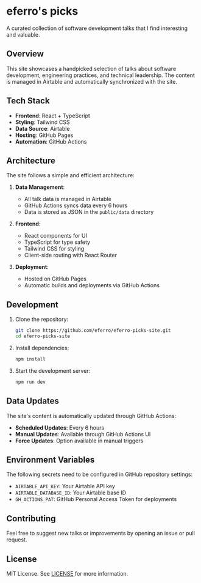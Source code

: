 # eferro's picks

A curated collection of software development talks that I find interesting and valuable.

## Overview

This site showcases a handpicked selection of talks about software development, engineering practices, and technical leadership. The content is managed in Airtable and automatically synchronized with the site.

## Tech Stack

- **Frontend**: React + TypeScript
- **Styling**: Tailwind CSS
- **Data Source**: Airtable
- **Hosting**: GitHub Pages
- **Automation**: GitHub Actions

## Architecture

The site follows a simple and efficient architecture:

1. **Data Management**:
   - All talk data is managed in Airtable
   - GitHub Actions syncs data every 6 hours
   - Data is stored as JSON in the `public/data` directory

2. **Frontend**:
   - React components for UI
   - TypeScript for type safety
   - Tailwind CSS for styling
   - Client-side routing with React Router

3. **Deployment**:
   - Hosted on GitHub Pages
   - Automatic builds and deployments via GitHub Actions

## Development

1. Clone the repository:
   ```bash
   git clone https://github.com/eferro/eferro-picks-site.git
   cd eferro-picks-site
   ```

2. Install dependencies:
   ```bash
   npm install
   ```

3. Start the development server:
   ```bash
   npm run dev
   ```

## Data Updates

The site's content is automatically updated through GitHub Actions:

- **Scheduled Updates**: Every 6 hours
- **Manual Updates**: Available through GitHub Actions UI
- **Force Updates**: Option available in manual triggers

## Environment Variables

The following secrets need to be configured in GitHub repository settings:

- `AIRTABLE_API_KEY`: Your Airtable API key
- `AIRTABLE_DATABASE_ID`: Your Airtable base ID
- `GH_ACTIONS_PAT`: GitHub Personal Access Token for deployments

## Contributing

Feel free to suggest new talks or improvements by opening an issue or pull request.

## License

MIT License. See [LICENSE](LICENSE) for more information.
